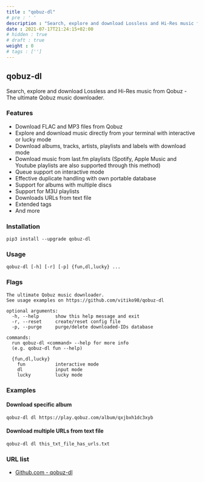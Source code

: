```yaml
---
title : "qobuz-dl"
# pre : ' '
description : "Search, explore and download Lossless and Hi-Res music from Qobuz. The ultimate Qobuz music downloader."
date : 2021-07-17T21:24:15+02:00
# hidden : true
# draft : true
weight : 0
# tags : ['']
---
```


## qobuz-dl

Search, explore and download Lossless and Hi-Res music from Qobuz - The ultimate Qobuz music downloader.

### Features

* Download FLAC and MP3 files from Qobuz
* Explore and download music directly from your terminal with interactive or lucky mode
* Download albums, tracks, artists, playlists and labels with download mode
* Download music from last.fm playlists (Spotify, Apple Music and Youtube playlists are also supported through this method)
* Queue support on interactive mode
* Effective duplicate handling with own portable database
* Support for albums with multiple discs
* Support for M3U playlists
* Downloads URLs from text file
* Extended tags
* And more

### Installation

```plain
pip3 install --upgrade qobuz-dl
```

### Usage

```plain
qobuz-dl [-h] [-r] [-p] {fun,dl,lucky} ...
```

### Flags

```plain
The ultimate Qobuz music downloader.
See usage examples on https://github.com/vitiko98/qobuz-dl

optional arguments:
  -h, --help      show this help message and exit
  -r, --reset     create/reset config file
  -p, --purge     purge/delete downloaded-IDs database

commands:
  run qobuz-dl <command> --help for more info
  (e.g. qobuz-dl fun --help)

  {fun,dl,lucky}
    fun           interactive mode
    dl            input mode
    lucky         lucky mode
```

### Examples

#### Download specific album

```plain
qobuz-dl dl https://play.qobuz.com/album/qxjbxh1dc3xyb
```

#### Download multiple URLs from text file

```plain
qobuz-dl dl this_txt_file_has_urls.txt
```

### URL list

* [Github.com - qobuz-dl](https://github.com/vitiko98/qobuz-dl)
